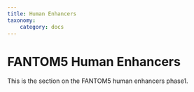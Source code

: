 ```yaml
---
title: Human Enhancers
taxonomy:
    category: docs
---
```



# FANTOM5 Human Enhancers

This is the section on the FANTOM5 human enhancers phase1.
